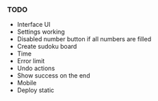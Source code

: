### TODO

- Interface UI
- Settings working
- Disabled number button if all numbers are filled
- Create sudoku board
- Time
- Error limit
- Undo actions
- Show success on the end
- Mobile
- Deploy static
